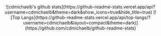 <div align="center">
  ![cdmichaelb's github stats](https://github-readme-stats.vercel.app/api?username=cdmichaelb&theme=dark&show_icons=true&hide_title=true)
  [![Top Langs](https://github-readme-stats.vercel.app/api/top-langs/?username=cdmichaelb&layout=compact&theme=dark)](https://github.com/cdmichaelb/github-readme-stats)
</div>

<!--
**cdmichaelb/cdmichaelb** is a ✨ _special_ ✨ repository because its `README.md` (this file) appears on your GitHub profile.
Here are some ideas to get you started:

- 🔭 I’m currently working o
- 🌱 I’m currently learning ...
- 👯 I’m looking to collaborate on ...
- 🤔 I’m looking for help with ...
- 💬 Ask me about ...
- 📫 How to reach me: ...
- 😄 Pronouns: ...
- ⚡ Fun fact: ...
-->
